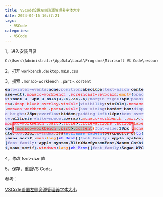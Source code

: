```yaml
---
title: VSCode设置左侧资源管理器字体大小
date: 2024-04-16 16:57:21
tags:
  - VSCode
categories:
  - VSCode
---
```


1，进入安装目录

```ps1
C:\Users\Administrator\AppData\Local\Programs\Microsoft VS Code\resources\app\out\vs\workbench
```

2，打开 `workbench.desktop.main.css`

3，搜索 `.monaco-workbench .part>.content`

![Snipaste_2024-04-16_17-02-15.png](/img1/Snipaste_2024-04-16_17-02-15.png)

4，修改 font-size 值

5，保存，重启VS Code。

参考：

[VSCode设置左侧资源管理器字体大小](https://segmentfault.com/a/1190000044662222)